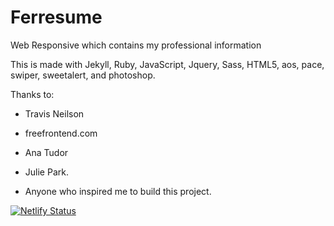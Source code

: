 # Ferresume
Web Responsive which contains my professional information

This is made with Jekyll, Ruby, JavaScript, Jquery, Sass, HTML5, aos, pace, swiper, sweetalert, and photoshop.


Thanks to:
- Travis Neilson

- freefrontend.com
 
- Ana Tudor

- Julie Park.

- Anyone who inspired me to build this project.

[![Netlify Status](https://api.netlify.com/api/v1/badges/c4e44331-4156-4d94-84cf-bd8d7c79779d/deploy-status)](https://app.netlify.com/sites/ferry/deploys)
